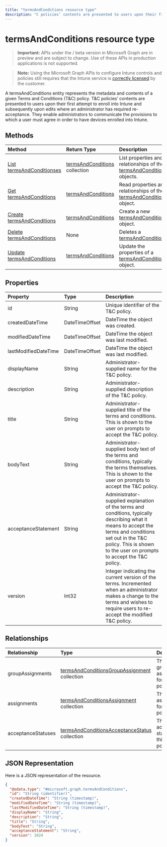 ---title: "termsAndConditions resource type"description: "C policies’ contents are presented to users upon their first attempt to enroll into Intune and subsequently upon edits where an administrator has required re-acceptance. They enable administrators to communicate the provisions to which a user must agree in order to have devices enrolled into Intune."---# termsAndConditions resource type

> **Important:** APIs under the / beta version in Microsoft Graph are in preview and are subject to change. Use of these APIs in production applications is not supported.

> **Note:** Using the Microsoft Graph APIs to configure Intune controls and policies still requires that the Intune service is [correctly licensed](https://go.microsoft.com/fwlink/?linkid=839381) by the customer.

A termsAndConditions entity represents the metadata and contents of a given Terms and Conditions (T&C) policy. T&C policies’ contents are presented to users upon their first attempt to enroll into Intune and subsequently upon edits where an administrator has required re-acceptance. They enable administrators to communicate the provisions to which a user must agree in order to have devices enrolled into Intune.
## Methods
|Method|Return Type|Description|
|:---|:---|:---|
|[List termsAndConditionses](../api/intune-companyterms-termsandconditions-list.md)|[termsAndConditions](../resources/intune-companyterms-termsandconditions.md) collection|List properties and relationships of the [termsAndConditions](../resources/intune-companyterms-termsandconditions.md) objects.|
|[Get termsAndConditions](../api/intune-companyterms-termsandconditions-get.md)|[termsAndConditions](../resources/intune-companyterms-termsandconditions.md)|Read properties and relationships of the [termsAndConditions](../resources/intune-companyterms-termsandconditions.md) object.|
|[Create termsAndConditions](../api/intune-companyterms-termsandconditions-create.md)|[termsAndConditions](../resources/intune-companyterms-termsandconditions.md)|Create a new [termsAndConditions](../resources/intune-companyterms-termsandconditions.md) object.|
|[Delete termsAndConditions](../api/intune-companyterms-termsandconditions-delete.md)|None|Deletes a [termsAndConditions](../resources/intune-companyterms-termsandconditions.md).|
|[Update termsAndConditions](../api/intune-companyterms-termsandconditions-update.md)|[termsAndConditions](../resources/intune-companyterms-termsandconditions.md)|Update the properties of a [termsAndConditions](../resources/intune-companyterms-termsandconditions.md) object.|

## Properties
|Property|Type|Description|
|:---|:---|:---|
|id|String|Unique identifier of the T&C policy.|
|createdDateTime|DateTimeOffset|DateTime the object was created.|
|modifiedDateTime|DateTimeOffset|DateTime the object was last modified.|
|lastModifiedDateTime|DateTimeOffset|DateTime the object was last modified.|
|displayName|String|Administrator-supplied name for the T&C policy. |
|description|String|Administrator-supplied description of the T&C policy.|
|title|String|Administrator-supplied title of the terms and conditions. This is shown to the user on prompts to accept the T&C policy.|
|bodyText|String|Administrator-supplied body text of the terms and conditions, typically the terms themselves. This is shown to the user on prompts to accept the T&C policy.|
|acceptanceStatement|String|Administrator-supplied explanation of the terms and conditions, typically describing what it means to accept the terms and conditions set out in the T&C policy. This is shown to the user on prompts to accept the T&C policy.|
|version|Int32|Integer indicating the current version of the terms. Incremented when an administrator makes a change to the terms and wishes to require users to re-accept the modified T&C policy.|

## Relationships
|Relationship|Type|Description|
|:---|:---|:---|
|groupAssignments|[termsAndConditionsGroupAssignment](../resources/intune-companyterms-termsandconditionsgroupassignment.md) collection|The list of group assignments for this T&C policy.|
|assignments|[termsAndConditionsAssignment](../resources/intune-companyterms-termsandconditionsassignment.md) collection|The list of assignments for this T&C policy.|
|acceptanceStatuses|[termsAndConditionsAcceptanceStatus](../resources/intune-companyterms-termsandconditionsacceptancestatus.md) collection|The list of acceptance statuses for this T&C policy.|

## JSON Representation
Here is a JSON representation of the resource.
<!-- {
  "blockType": "resource",
  "keyProperty": "id",
  "@odata.type": "microsoft.graph.termsAndConditions"
}
-->
``` json
{
  "@odata.type": "#microsoft.graph.termsAndConditions",
  "id": "String (identifier)",
  "createdDateTime": "String (timestamp)",
  "modifiedDateTime": "String (timestamp)",
  "lastModifiedDateTime": "String (timestamp)",
  "displayName": "String",
  "description": "String",
  "title": "String",
  "bodyText": "String",
  "acceptanceStatement": "String",
  "version": 1024
}
```





